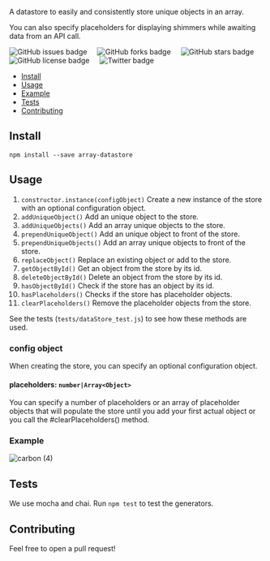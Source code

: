A datastore to easily and consistently store unique objects in an array.

You can also specify placeholders for displaying shimmers while awaiting data from an API call.

<div class="badge-examples__ExampleTable-sc-1m4e1ck-0 hgKsAa"><span style="height:20px; display:inline; margin-right:20px" class="common__BadgeWrapper-v13icv-3 GSKuB"><img alt="GitHub issues badge" src="https://img.shields.io/github/issues/Lwdthe1/jsdoc-rest-api"></span><span style="height:20px; display:inline; margin-right:20px" class="common__BadgeWrapper-v13icv-3 GSKuB"><img alt="GitHub forks badge" src="https://img.shields.io/github/forks/Lwdthe1/jsdoc-rest-api"></span><span style="height:20px; display:inline; margin-right:20px" class="common__BadgeWrapper-v13icv-3 GSKuB"><img alt="GitHub stars badge" src="https://img.shields.io/github/stars/Lwdthe1/jsdoc-rest-api"></span><span style="height:20px; display:inline; margin-right:20px" class="common__BadgeWrapper-v13icv-3 GSKuB"><img alt="GitHub license badge" src="https://img.shields.io/github/license/Lwdthe1/jsdoc-rest-api"></span><span style="height:20px; display:inline; margin-right:20px" class="common__BadgeWrapper-v13icv-3 GSKuB"><img alt="Twitter badge" src="https://img.shields.io/twitter/url?url=https%3A%2F%2Fgithub.com%2FLwdthe1%2Fjsdoc-rest-api"></span></tbody></table>

- [Install](#install)
- [Usage](#usage)
- [Example](#example)
- [Tests](#tests)
- [Contributing](#contributing)

## Install

`npm install --save array-datastore`

## Usage

1. `constructor.instance(configObject)` Create a new instance of the store with an optional configuration object.
2. `addUniqueObject()` Add an unique object to the store.
3. `addUniqueObjects()` Add an array unique objects to the store.
4. `prependUniqueObject()` Add an unique object to front of the store.
5. `prependUniqueObjects()` Add an array unique objects to front of the store.
6. `replaceObject()` Replace an existing object or add to the store.
7. `getObjectById()` Get an object from the store by its id.
8. `deleteObjectById()` Delete an object from the store by its id.
9. `hasObjectById()` Check if the store has an object by its id.
10. `hasPlaceholders()` Checks if the store has placeholder objects.
11. `clearPlaceholders()` Remove the placeholder objects from the store.

See the tests (`tests/dataStore_test.js`) to see how these methods are used.

### config object

When creating the store, you can specify an optional configuration object.

#### placeholders: `number|Array<Object>`

You can specify a number of placeholders or an array of placeholder objects that will populate the store until you add your first actual object or you call the #clearPlaceholders() method.

### Example

![carbon (4)](https://user-images.githubusercontent.com/5778798/68904124-fd9c8600-06f1-11ea-9d33-33a9f8613121.png)

## Tests

We use mocha and chai. Run `npm test` to test the generators.

## Contributing

Feel free to open a pull request!
